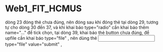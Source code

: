 # Web1_FIT_HCMUS

dòng 23 đóng thẻ </li> chưa đúng, nên đóng sau khi đóng thẻ </ul> tại dòng 29, tương tự cho dòng 30 đến 37, và khi khai báo type="radio" cần khai báo thêm name="..." để tick chọn,   tại dòng 39, khai báo thẻ button chưa đúng, để upfile cần khai báo type="file" , nên dùng thẻ <input> type="file" value="submit" </input>,  
